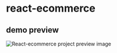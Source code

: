 # react-ecommerce

## demo preview
![React-ecommerce project preview image](https://res.cloudinary.com/de4xozulb/image/upload/v1703995399/Github-Preview/za78bpm8jbflm2tiahz7.png)
